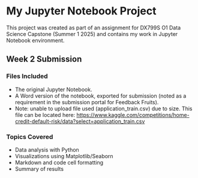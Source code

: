 # My Jupyter Notebook Project

This project was created as part of an assignment for DX799S O1 Data Science Capstone (Summer 1 2025) and contains my work in Jupyter Notebook environment.

## Week 2 Submission
### Files Included

- The original Jupyter Notebook.
- A Word version of the notebook, exported for submission (noted as a requirement in the submission portal for Feedback Fruits).
- Note: unable to upload file used (application_train.csv) due to size. This file can be located here: https://www.kaggle.com/competitions/home-credit-default-risk/data?select=application_train.csv 

### Topics Covered
- Data analysis with Python
- Visualizations using Matplotlib/Seaborn
- Markdown and code cell formatting
- Summary of results
